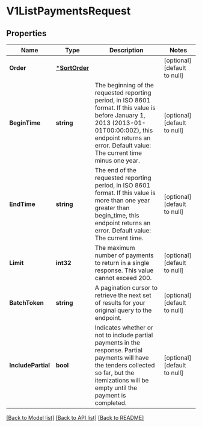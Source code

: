 # V1ListPaymentsRequest

## Properties

 Name               | Type                           | Description                                                                                                                                                                                                          | Notes                        
--------------------|--------------------------------|----------------------------------------------------------------------------------------------------------------------------------------------------------------------------------------------------------------------|------------------------------
 **Order**          | [***SortOrder**](SortOrder.md) |                                                                                                                                                                                                                      | [optional] [default to null] 
 **BeginTime**      | **string**                     | The beginning of the requested reporting period, in ISO 8601 format. If this value is before January 1, 2013 (2013-01-01T00:00:00Z), this endpoint returns an error. Default value: The current time minus one year. | [optional] [default to null] 
 **EndTime**        | **string**                     | The end of the requested reporting period, in ISO 8601 format. If this value is more than one year greater than begin_time, this endpoint returns an error. Default value: The current time.                         | [optional] [default to null] 
 **Limit**          | **int32**                      | The maximum number of payments to return in a single response. This value cannot exceed 200.                                                                                                                         | [optional] [default to null] 
 **BatchToken**     | **string**                     | A pagination cursor to retrieve the next set of results for your original query to the endpoint.                                                                                                                     | [optional] [default to null] 
 **IncludePartial** | **bool**                       | Indicates whether or not to include partial payments in the response. Partial payments will have the tenders collected so far, but the itemizations will be empty until the payment is completed.                    | [optional] [default to null] 

[[Back to Model list]](../README.md#documentation-for-models) [[Back to API list]](../README.md#documentation-for-api-endpoints) [[Back to README]](../README.md)


